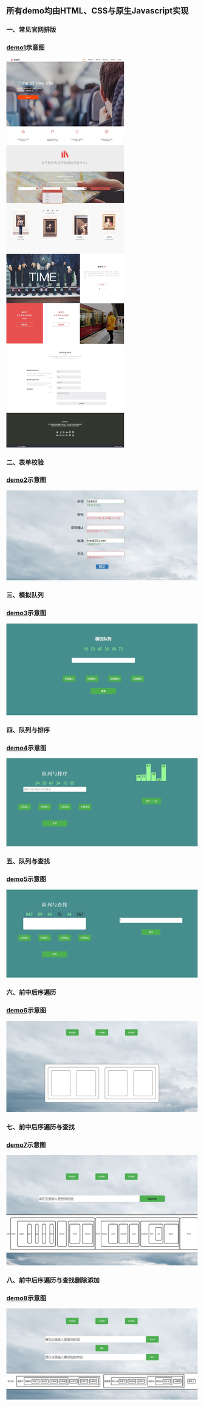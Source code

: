 ## 所有demo均由HTML、CSS与原生Javascript实现

### 一、常见官网排版
### 		  [demo1](http://htmlpreview.github.io/?https://github.com/Cloving/Native-Javascript-demo/blob/master/demo1_%E5%B8%B8%E8%A7%81%E5%AE%98%E7%BD%91%E6%8E%92%E7%89%88/newWorld.html)示意图

![](./demo1_常见官网排版/官网排版.jpg)


### 二、表单校验
### 		  [demo2](http://htmlpreview.github.io/?https://github.com/Cloving/Native-Javascript-demo/blob/master/demo2_%E8%A1%A8%E5%8D%95%E6%A0%A1%E9%AA%8C/%E8%A1%A8%E5%8D%95%E6%A0%A1%E9%AA%8C.html)示意图

![](./demo2_表单校验/表单校验.jpg)


### 三、模拟队列
### 		  [demo3](http://htmlpreview.github.io/?https://github.com/Cloving/Native-Javascript-demo/blob/master/demo3_%E6%A8%A1%E6%8B%9F%E9%98%9F%E5%88%97/%E6%A8%A1%E6%8B%9F%E9%98%9F%E5%88%97.html)示意图

![](./demo3_模拟队列/模拟队列.jpg)


### 四、队列与排序
### 		  [demo4](http://htmlpreview.github.io/?https://github.com/Cloving/Native-Javascript-demo/blob/master/demo4_%E9%98%9F%E5%88%97%E4%B8%8E%E6%8E%92%E5%BA%8F/%E9%98%9F%E5%88%97%E4%B8%8E%E6%8E%92%E5%BA%8F.html)示意图

![](./demo4_队列与排序/队列与排序.JPG)


### 五、队列与查找
### 		  [demo5](http://htmlpreview.github.io/?https://github.com/Cloving/Native-Javascript-demo/blob/master/demo5_%E9%98%9F%E5%88%97%E4%B8%8E%E6%9F%A5%E6%89%BE/%E9%98%9F%E5%88%97%E4%B8%8E%E6%9F%A5%E6%89%BE.html)示意图

![](./demo5_队列与查找/队列与查找.jpg)


### 六、前中后序遍历
### 		  [demo6](http://htmlpreview.github.io/?https://github.com/Cloving/Native-Javascript-demo/blob/master/demo6_%E5%89%8D%E4%B8%AD%E5%90%8E%E5%BA%8F%E9%81%8D%E5%8E%86/%E5%89%8D%E4%B8%AD%E5%90%8E%E9%81%8D%E5%8E%86.html)示意图

![](./demo6_前中后序遍历/前中后遍历.jpg)


### 七、前中后序遍历与查找
###         [demo7](http://htmlpreview.github.io/?https://github.com/Cloving/Native-Javascript-demo/blob/master/demo7_%E5%89%8D%E4%B8%AD%E5%90%8E%E5%BA%8F%E9%81%8D%E5%8E%86%E4%B8%8E%E6%9F%A5%E6%89%BE/%E5%89%8D%E4%B8%AD%E5%90%8E%E9%81%8D%E5%8E%86%E4%B8%8E%E6%9F%A5%E6%89%BE.html)示意图

![](./demo7_前中后序遍历与查找/前中后遍历与查找.jpg)


### 八、前中后序遍历与查找删除添加
###         [demo8](http://htmlpreview.github.io/?https://github.com/Cloving/Native-Javascript-demo/blob/master/demo7_%E5%89%8D%E4%B8%AD%E5%90%8E%E5%BA%8F%E9%81%8D%E5%8E%86%E4%B8%8E%E6%9F%A5%E6%89%BE/%E5%89%8D%E4%B8%AD%E5%90%8E%E9%81%8D%E5%8E%86%E4%B8%8E%E6%9F%A5%E6%89%BE.html)示意图

![](./demo8_前中后序遍历与查找删除添加/前中后遍历与查找删除添加.jpg)

